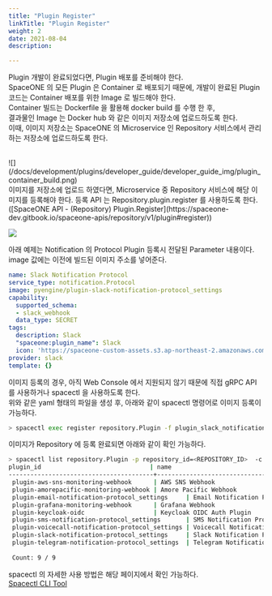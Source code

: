 ```yaml
---
title: "Plugin Register"
linkTitle: "Plugin Register"
weight: 2
date: 2021-08-04
description: 

---
```


Plugin 개발이 완료되었다면, Plugin 배포를 준비해야 한다.  
SpaceONE 의 모든 Plugin 은 Container 로 배포되기 때문에, 개발이 완료된 Plugin 코드는 Container 배포를 위한 Image 로 빌드해야 한다.  
Container 빌드는 Dockerfile 을 활용해 docker build 를 수행 한 후,  
결과물인 Image 는 Docker hub 와 같은 이미지 저장소에 업로드하도록 한다.  
이때, 이미지 저장소는 SpaceONE 의 Microservice 인 Repository 서비스에서 관리하는 저장소에 업로드하도록 한다. 

<br>
![](/docs/development/plugins/developer_guide/developer_guide_img/plugin_container_build.png)

<br>
이미지를 저장소에 업로드 하였다면, Microservice 중 Repository 서비스에 해당 이미지를 등록해야 한다.   
등록 API 는 Repository.plugin.register 를 사용하도록 한다. ([SpaceONE API - (Repository) Plugin.Register](https://spaceone-dev.gitbook.io/spaceone-apis/repository/v1/plugin#register))

![](/docs/development/plugins/developer_guide/developer_guide_img/repository_plugin_register.png)


아래 예제는 Notification 의 Protocol Plugin 등록시 전달된 Parameter 내용이다. 
image 값에는 이전에 빌드된 이미지 주소를 넣어준다. 
~~~yaml
name: Slack Notification Protocol
service_type: notification.Protocol
image: pyengine/plugin-slack-notification-protocol_settings
capability:
  supported_schema:
  - slack_webhook
  data_type: SECRET
tags:
  description: Slack
  "spaceone:plugin_name": Slack
  icon: 'https://spaceone-custom-assets.s3.ap-northeast-2.amazonaws.com/console-assets/icons/slack.svg'
provider: slack
template: {}
~~~

이미지 등록의 경우, 아직 Web Console 에서 지원되지 않기 때문에 직접 gRPC API 를 사용하거나 spacectl 을 사용하도록 한다.  
위와 같은 yaml 형태의 파일을 생성 후, 아래와 같이 spacectl 명령어로 이미지 등록이 가능하다. 

~~~bash
> spacectl exec register repository.Plugin -f plugin_slack_notification_protocol.yml
~~~

이미지가 Repository 에 등록 완료되면 아래와 같이 확인 가능하다.

~~~bash
> spacectl list repository.Plugin -p repository_id=<REPOSITORY_ID>  -c plugin_id,name
plugin_id                              | name
----------------------------------------+------------------------------------------
 plugin-aws-sns-monitoring-webhook      | AWS SNS Webhook
 plugin-amorepacific-monitoring-webhook | Amore Pacific Webhook
 plugin-email-notification-protocol_settings     | Email Notification Protocol
 plugin-grafana-monitoring-webhook      | Grafana Webhook
 plugin-keycloak-oidc                   | Keycloak OIDC Auth Plugin
 plugin-sms-notification-protocol_settings       | SMS Notification Protocol
 plugin-voicecall-notification-protocol_settings | Voicecall Notification Protocol
 plugin-slack-notification-protocol_settings     | Slack Notification Protocol
 plugin-telegram-notification-protocol_settings  | Telegram Notification Protocol
 
 Count: 9 / 9
~~~


spacectl 의 자세한 사용 방법은 해당 페이지에서 확인 가능하다.  
[Spacectl CLI Tool](/docs/guides/spaceone_cli) 
